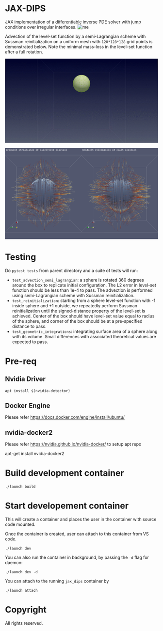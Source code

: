 # JAX-DIPS
JAX implementation of a differentiable inverse PDE solver with jump conditions over irregular interfaces.
![me](https://github.com/JAX-DIPS/JAX-DIPS/blob/main/dragon.png)

Advection of the level-set function by a semi-Lagrangian scheme with Sussman reinitialization on a uniform mesh with `128*128*128` grid points is demonstrated below. Note the minimal mass-loss in the level-set function after a full rotation.


![me](https://github.com/JAX-DIPS/JAX-DIPS/blob/main/animated_spinning.gif)

![me](https://github.com/JAX-DIPS/JAX-DIPS/blob/main/gradient_U.png)

# Testing
Do `pytest tests` from parent directory and a suite of tests will run:
- `test_advection_semi_lagrangian`: a sphere is rotated 360 degrees around the box to replicate initial configuration. The L2 error in level-set function should be less than 1e-4 to pass. The advection is performed using semi-Lagrangian scheme with Sussman reinitialization.
- `test_reinitialization`: starting from a sphere level-set function with -1 inside sphere and +1 outside, we repeatedly perform Sussman reinitialization until the signed-distance property of the level-set is achieved. Center of the box should have level-set value equal to radius of the sphere, and corner of the box should be at a pre-specified distance to pass.
- `test_geometric_integrations`: integrating surface area of a sphere along with its volume. Small differences with associated theoretical values are expected to pass.
# Pre-req

## Nvidia Driver

```
apt install $(nvidia-detector)
```

## Docker Engine

Please refer https://docs.docker.com/engine/install/ubuntu/

## nvidia-docker2

Please refer https://nvidia.github.io/nvidia-docker/ to setup apt repo

apt-get install nvidia-docker2


# Build development container

```
./launch build
```

# Start developement container
This will create a container and places the user in the container with source code mounted.

Once the container is created, user can attach to this container from VS code.

```
./launch dev
```

You can also run the container in background, by passing the `-d` flag for daemon:

```
./launch dev -d
```

You can attach to the running `jax_dips` container by 

```
./launch attach
```



# Copyright
All rights reserved. 
